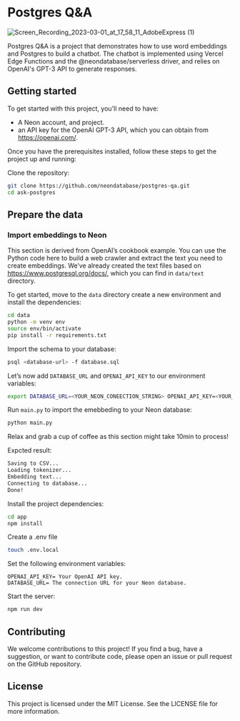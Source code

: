 # Postgres Q&A

![Screen_Recording_2023-03-01_at_17_58_11_AdobeExpress (1)](https://user-images.githubusercontent.com/13738772/222217144-2c741b78-7a27-44ed-be95-6a3ee3e42cbe.gif)

Postgres Q&A is a project that demonstrates how to use word embeddings and Postgres to build a chatbot. The chatbot is implemented using Vercel Edge Functions and the @neondatabase/serverless driver, and relies on OpenAI's GPT-3 API to generate responses.

## Getting started

To get started with this project, you'll need to have:

- A Neon account, and project.
- an API key for the OpenAI GPT-3 API, which you can obtain from https://openai.com/.

Once you have the prerequisites installed, follow these steps to get the project up and running:

Clone the repository:

```bash
git clone https://github.com/neondatabase/postgres-qa.git
cd ask-postgres
```

## Prepare the data

### Import embeddings to Neon

This section is derived from OpenAI’s cookbook example. You can use the Python code here to build a web crawler and extract the text you need to create embeddings. We’ve already created the text files based on https://www.postgresql.org/docs/, which you can find in `data/text` directory.

To get started, move to the `data` directory create a new environment and install the dependencies:

```bash
cd data
python -m venv env
source env/bin/activate
pip install -r requirements.txt
```

Import the schema to your database:

```bash
psql <database-url> -f database.sql
```

Let’s now add `DATABASE_URL` and `OPENAI_API_KEY` to our environment variables:

```bash
export DATABASE_URL=<YOUR_NEON_CONEECTION_STRING> OPENAI_API_KEY=<YOUR_OPENAI_API_KEY>
```

Run `main.py` to import the emebbeding to your Neon database:

```bash
python main.py
```

Relax and grab a cup of coffee as this section might take 10min to process!

Expcted result:

```bash
Saving to CSV...
Loading tokenizer...
Embedding text...
Connecting to database...
Done!
```

Install the project dependencies:

```bash
cd app
npm install
```

Create a .env file

```bash
touch .env.local
```

Set the following environment variables:

```
OPENAI_API_KEY= Your OpenAI API key.
DATABASE_URL= The connection URL for your Neon database.
```

Start the server:

```bash
npm run dev
```

## Contributing

We welcome contributions to this project! If you find a bug, have a suggestion, or want to contribute code, please open an issue or pull request on the GitHub repository.

## License

This project is licensed under the MIT License. See the LICENSE file for more information.
